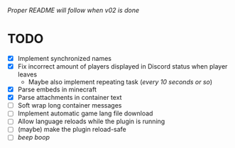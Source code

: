 *Proper README will follow when v02 is done*

# TODO
- [x] Implement synchronized names
- [x] Fix incorrect amount of players displayed in Discord status when player leaves
  - Maybe also implement repeating task (*every 10 seconds or so*)
- [x] Parse embeds in minecraft
- [x] Parse attachments in container text
- [ ] Soft wrap long container messages
- [ ] Implement automatic game lang file download
- [ ] Allow language reloads while the plugin is running
- [ ] (maybe) make the plugin reload-safe
- [ ] *beep boop*